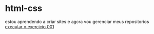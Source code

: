 # html-css
estou aprendendo a criar sites e agora vou gerenciar meus repositorios
 <a href="https://alex-silva-dos-santos.github.io/html-css/aulas/aula001.html"> executar o exercicio 001
